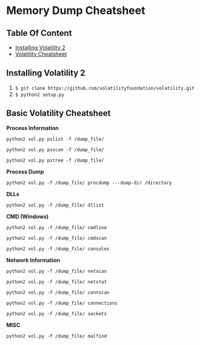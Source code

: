 # Memory Dump Cheatsheet

## Table Of Content
  * [Installing Volatility 2](#installing-volatility-2)
  * [Volatility Cheatsheet](#basic-volatility-cheatsheet)


## Installing Volatility 2
1. `$ git clone https://github.com/volatilityfoundation/volatility.git`
2. `$ python2 setup.py`

## Basic Volatility Cheatsheet
**Process Information**
```
python2 vol.py pslist -f /dump_file/
```
```
python2 vol.py psscan -f /dump_file/
```
```
python2 vol.py pstree -f /dump_file/
```
**Process Dump**
```
python2 vol.py -f /dump_file/ procdump ---dump-dir /directory
```
**DLLs**
```
python2 vol.py -f /dump_file/ dllist
```
**CMD (Windows)**
```
python2 vol.py -f /dump_file/ cmdline
```
```
python2 vol.py -f /dump_file/ cmdscan
```
```
python2 vol.py -f /dump_file/ consoles
```
**Network Information**
```
python2 vol.py -f /dump_file/ netscan
```
```
python2 vol.py -f /dump_file/ netstat
```
```
python2 vol.py -f /dump_file/ connscan
```
```
python2 vol.py -f /dump_file/ connections
```
```
python2 vol.py -f /dump_file/ sockets
```
**MISC**
```
python2 vol.py -f /dump_file/ malfind
```
